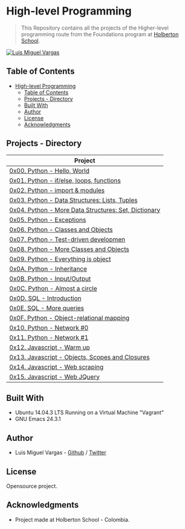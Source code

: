 # High-level Programming

> This Repository contains all the projects of the Higher-level programming route from the Foundations program at [Holberton School](https://www.holbertonschool.com "Holberton School.").


[![Luis Miguel Vargas](https://img.shields.io/twitter/url?style=social&url=https%3A%2F%2Ftwitter.com%2Fluismvargasg1)](https://twitter.com/luismvargasg1)

## Table of Contents

- [High-level Programming](#high-level-programming)
  - [Table of Contents](#table-of-contents)
  - [Projects - Directory](#projects---directory)
  - [Built With](#built-with)
  - [Author](#author)
  - [License](#license)
  - [Acknowledgments](#acknowledgments)

## Projects - Directory

| **Project** |
|----------|
| [0x00. Python - Hello, World](./0x00-python-hello_world) |
| [0x01. Python - if/else, loops, functions](./0x01-python-if_else_loops_functions) |
| [0x02. Python - import & modules](./0x02-python-import_modules) |
| [0x03. Python - Data Structures: Lists, Tuples](./0x03-python-data_structures) |
| [0x04. Python - More Data Structures: Set, Dictionary](./0x04-python-more_data_structures) |
| [0x05. Python - Exceptions](./0x05-python-exceptions) |
| [0x06. Python - Classes and Objects](./0x06-python-classes) |
| [0x07. Python - Test-driven developmen](./0x07-python-test_driven_development) | 
| [0x08. Python - More Classes and Objects](./0x08-python-more_classes) |
| [0x09. Python - Everything is object](./0x09-python-everything_is_object) |
| [0x0A. Python - Inheritance](./0x0A-python-inheritance) |
| [0x0B. Python - Input/Output](./0x0B-python-input_output) |
| [0x0C. Python - Almost a circle](./0x0C-python-almost_a_circle) |
| [0x0D. SQL - Introduction](./0x0D-SQL_introduction) |
| [0x0E. SQL - More queries](./0x0E-SQL_more_queries) |
| [0x0F. Python - Object-relational mapping](./0x0F-python-object_relational_mapping) |
| [0x10. Python - Network #0](./0x10-python-network_0) |
| [0x11. Python - Network #1](./0x11-python-network_1) |
| [0x12. Javascript - Warm up](./0x12-javascript-warm_up) |
| [0x13. Javascript - Objects, Scopes and Closures](./0x13-javascript_objects_scopes_closures)
| [0x14. Javascript - Web scraping](./0x14-javascript-web_scraping) |
| [0x15. Javascript - Web JQuery](./0x15-javascript-web_jquery) |
 
## Built With

* Ubuntu 14.04.3 LTS Running on a Virtual Machine "Vagrant"
* GNU Emacs 24.3.1

## Author

* Luis Miguel Vargas - [Github](https://github.com/luismvargasg) / [Twitter](https://twitter.com/luismvargasg1)

## License

Opensource project.

## Acknowledgments

* Project made at Holberton School - Colombia.